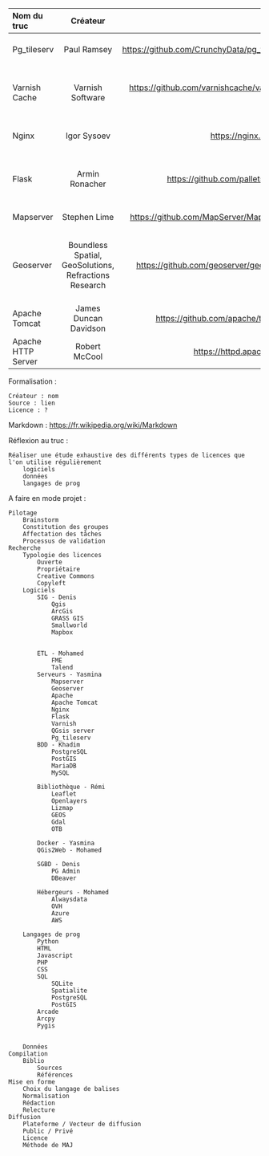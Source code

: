 | Nom du truc       |     Créateur      |        Source     |        Licence    |
| :------------ | :-------------: | -------------: |-------------: |
| Pg_tileserv       |     Paul Ramsey   | https://github.com/CrunchyData/pg_tileserv|  Apache License 2.0    |
| Varnish Cache     | Varnish Software  | https://github.com/varnishcache/varnish-cache| SPDX-License-Identifier: BSD-2-Clause    |
| Nginx              |      Igor Sysoev | https://nginx.org/en/|  2-clause BSD-like license|
| Flask             |   Armin Ronacher  |   https://github.com/pallets/flask)   |   BSD 3-Clause "New" or "Revised" License    |
| Mapserver         | Stephen Lime      |https://github.com/MapServer/MapServer |  Open source |
| Geoserver         | Boundless Spatial, GeoSolutions, Refractions Research | https://github.com/geoserver/geoserver|  GNU General Public License Version 2.0 license|
| Apache Tomcat     | James Duncan Davidson |https://github.com/apache/tomcat)  |     Apache License version 2     |
| Apache HTTP Server|    Robert McCool  | https://httpd.apache.org/  | Apache License 2.0|


Formalisation :

    Créateur : nom
    Source : lien
    Licence : ?

Markdown : https://fr.wikipedia.org/wiki/Markdown

Réflexion au truc :

    Réaliser une étude exhaustive des différents types de licences que l'on utilise régulièrement
        logiciels
        données
        langages de prog

A faire en mode projet :

    Pilotage
        Brainstorm
        Constitution des groupes
        Affectation des tâches
        Processus de validation
    Recherche
        Typologie des licences
            Ouverte
            Propriétaire
            Creative Commons
            Copyleft
        Logiciels 
            SIG - Denis
                Qgis
                ArcGis
                GRASS GIS
                Smallworld
                Mapbox


            ETL - Mohamed
                FME 
                Talend
            Serveurs - Yasmina
                Mapserver
                Geoserver
                Apache
                Apache Tomcat
                Nginx
                Flask
                Varnish
                QGsis server
                Pg_tileserv
            BDD - Khadim
                PostgreSQL
                PostGIS
                MariaDB
                MySQL

            Bibliothèque - Rémi
                Leaflet
                Openlayers  
                Lizmap
                GEOS
                Gdal
                OTB            
            
            Docker - Yasmina
            QGis2Web - Mohamed
            
            SGBD - Denis
                PG Admin
                DBeaver
                
            Hébergeurs - Mohamed
                Alwaysdata
                OVH
                Azure
                AWS

        Langages de prog
            Python 
            HTML
            Javascript
            PHP
            CSS  
            SQL 
                SQLite
                Spatialite
                PostgreSQL
                PostGIS
            Arcade
            Arcpy
            Pygis

        
        Données 
    Compilation
        Biblio 
            Sources 
            Références
    Mise en forme 
        Choix du langage de balises
        Normalisation
        Rédaction
        Relecture
    Diffusion
        Plateforme / Vecteur de diffusion 
        Public / Privé
        Licence 
        Méthode de MAJ

